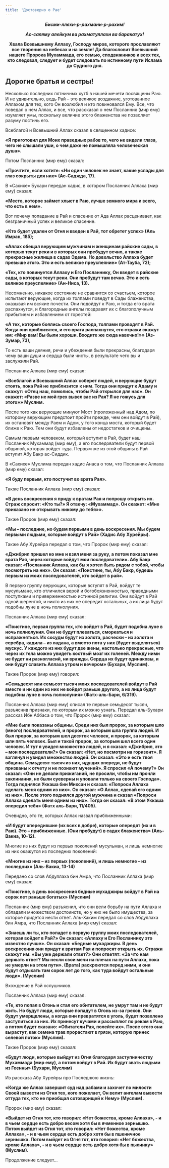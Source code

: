 ```yaml
---
title: 'Достоверно о Рае'
---
```


**_<center>Бисми-лляхи-р-рахмани-р-рахим!</center>_**

**_<center>Ас-саляму алейкум ва рахматуллахи ва баракатух!</center>_**

**<center>Хвала Всевышнему Аллаху, Господу миров, которого прославляют все
творения на небесах и на земле! Да благословит Всевышний нашего
Пророка Мухаммада, его семью, сподвижников и всех тех, кто следовал,
следует и будет следовать по истинному пути Ислама до Судного дня.</center>**

## Дорогие братья и сестры!

Несколько последних пятничных хутб в нашей мечети посвящены Раю. И не
удивительно, ведь Рай – это великое воздаяние, уготованное Аллахом для
тех, кого Он возлюбил и кто повиновался Ему. Все, что поведал о нем
Аллах, и все, что рассказал о нем Посланник (мир ему) изумляет умы,
поскольку величие этого блаженства не позволяет разуму постичь его.

Всеблагой и Всевышний Аллах сказал в священном хадисе:

**«Я приготовил для Моих праведных рабов то, чего не видели глаза, чего
не слышали уши, о чем даже не помышляла человеческая душа».**

Потом Посланник (мир ему) сказал:

**«Прочтите, если хотите: «Ни один человек не знает, какие услады для
глаз сокрыты для них» (Ас-Саджда, 17).**

В «Сахихе» Бухари передан хадис, в котором Посланник Аллаха (мир ему) сказал:

**«Место, которое займет хлыст в Раю, лучше земного мира и всего, что
есть в нем».**

Вот почему попадание в Рай и спасение от Ада Аллах расценивает, как
безграничный успех и великое спасение.

**«Кто будет удален от Огня и введен в Рай, тот обретет успех» (Аль
Имран, 185);**

**«Аллах обещал верующим мужчинам и женщинам райские сады, в которых
текут реки и в которых они пребудут вечно, а также прекрасные жилища в
садах Эдема. Но довольство Аллаха будет превыше этого. Это и есть
великое преуспеяние» (Ат-Тауба, 72);**

**«Тех, кто повинуется Аллаху и Его Посланнику, Он введет в райские
сады, в которых текут реки. Они пребудут там вечно. Это и есть великое
преуспеяние» (Ан-Ниса, 13).**

Несомненно, никакое состояние не сравнится со счастьем, которое испытают
верующие, когда их толпами поведут в Сады блаженства, оказывая им всякие
почести. Они подойдут к Раю, и тогда его врата распахнутся, и
благородные ангелы поздравят их с благополучным прибытием и избавлением
от горестей:

**«А тех, которые боялись своего Господа, толпами проводят в Рай. Когда
они приблизятся, и его врата распахнутся, его стражи скажут им: «Мир
вам! Вы были хороши. Входите же сюда навечно!»» (Аз-Зумар, 73),**

То есть ваши деяния, речи и убеждения были прекрасны, благодаря чему
ваши души и сердца были чисты, в результате чего вы и заслужили Рай.

Посланник Аллаха (мир ему) сказал:

**«Всеблагой и Всевышний Аллах соберет людей, и верующие будут стоять,
пока Рай не приблизится к ним. Тогда они придут к Адаму и скажут:
«Отец наш, помолись, чтобы Рай открылся для нас». Он скажет: «Разве не
мой грех вывел вас из Рая? Я не гожусь для этого»» Муслим.**

После того как верующие минуют Мост (проложенный над Адом, по которому
верующим предстоит пройти прежде, чем они войдут в Рай), их остановят
между Раем и Адом, у того конца моста, который будет ближе к Раю. Тем
они будут избавлены от недостатков и очищены.

Самым первым человеком, который вступит в Рай, будет наш Посланник
Мухаммад (мир ему), а его последователи будут первой общиной, которая
войдет туда. Первым же из этой общины в Рай вступит Абу Бакр ас-Сиддик.

В «Сахихе» Муслима передан хадис Анаса о том, что Посланник Аллаха (мир
ему) сказал:

**«Я буду первым, кто постучит во врата Рая».**

Также Посланник Аллаха (мир ему) сказал:

**«В день воскресения я приду к вратам Рая и попрошу открыть их. Страж
спросит: «Кто ты?» Я отвечу: «Мухаммад». Он скажет: «Мне приказано не
открывать никому до тебя»».**

Также Пророк (мир ему) сказал:

**«Мы – последние, но будем первыми в день воскресения. Мы будем первыми
людьми, которые войдут в Рай» (Хадис Абу Хурейры).**

Также Абу Хурейра передал о том, что Пророк (мир ему) сказал:

**«Джибрил пришел ко мне и взял меня за руку, а потом показал мне врата
Рая, через которые войдут мои последователи». Абу Бакр сказал:
«Посланник Аллаха, как бы я хотел быть рядом с тобой, чтобы посмотреть
на них». Он сказал: «Поистине, ты, Абу Бакр, будешь первым из моих
последователей, кто войдет в рай».**

В первую группу верующих, которые вступят в Рай, войдут те мусульмане,
кто отличился верой и богобоязненностью, праведными поступками и
приверженностью истинной религии. Они войдут в Рай одной шеренгой, и
никто из них не опередит остальных, а их лица будут подобны луне в ночь
полнолуния.

Посланник Аллаха (мир ему) сказал:

**«Поистине, первая группа тех, кто войдет в Рай, будет подобна луне в
ночь полнолуния. Они не будут плеваться, сморкаться и испражняться. Их
сосуды будут из золота, расчески – из золота и серебра, кадила – из
ладана, а вместо пота у них (будет выделяться) мускус. У каждого из
них будут две жены, настолько прекрасные, что через их тела можно
увидеть костный мозг их голеней. Между ними не будет ни разногласий,
ни вражды. Сердца их будут одинаковы, и они будут славить Аллаха утром
и вечером» (Бухари, Муслим).**

Также Пророк (мир ему) говорил:

**«Семьдесят или семьсот тысяч моих последователей войдут в Рай вместе и
ни один из них не войдет раньше другого, а их лица будут подобны луне
в ночь полнолуния» (Фатх-аль-Бари, 6/319).**

Посланник Аллаха (мир ему) описал те первые семьдесят тысяч, разъяснив
признаки, по которым их можно узнать. Передал аль-Бухари рассказ Ибн
Аббаса о том, что Пророк (мир ему) сказал:

**«Мне были показаны общины. Среди них был пророк, за которым шло
(много) последователей, и пророк, за которым шла группа людей. И был
пророк, за которым шел десяток человек, и пророк, за которым шли пять
человек. Был и такой пророк, за которым шел всего один человек. И тут
я увидел множество людей, и я сказал: «Джибрил, это – мои
последователи?» Он сказал: «Нет, но посмотри на горизонт». Я взглянул
и увидел множество людей. Он сказал: «Это и есть твоя община.
Семьдесят тысяч из них, идущих впереди, не будут призваны к отчету и
не познают мучений». Я спросил «А почему?» Он сказал: «Они не делали
прижиганий, не просили, чтобы им прочли заклинания, не были суеверны и
уповали только на своего Господа». Тогда поднялся Уккаша бин Михсан и
сказал: «Попроси Аллаха сделать меня одним из них». Он сказал: «О
Аллах, сделай его одним из них». После этого поднялся другой мужчина и
сказал «Попроси Аллаха сделать меня одним из них». Тогда он сказал: «В
этом Уккаша опередил тебя» (Фатх аль-Бари, 11/405).**

Очевидно, это те, которых Аллах назвал приближенными:

**«И будут опередившие (их всех в добре), которые опередят (их и в Раю).
Это – приближенные. (Они пребудут) в садах блаженства» (Аль-Вакиа,
10-12).**

Многие из них будут из первых поколений мусульман, и лишь немногие из
них окажутся из последних поколений:

**«Многие из них – из первых (поколений), и лишь немногие – из
последних» (Аль-Вакиа, 13-14)**

Передано со слов Абдуллаха бин Амра, что Посланник Аллаха (мир ему) сказал:

**«Поистине, в день воскресения бедные мухаджиры войдут в Рай на сорок
лет раньше богатых» (Муслим)**

Посланник (мир ему) разъяснил, что они вели борьбу на пути Аллаха и
обладали множеством достоинств, но у них не было имущества, за которое
придется нести ответ. Аль-Хаким передал со слов Абдуллаха бин Амра, что
Посланник Аллаха (мир ему) сказал:

**«Знаешь ли ты, кто попадет в первую группу моих последователей,
которая войдет в Рай?» Он сказал: «Аллаху и Его Посланнику это
известно лучше». Он сказал: «Бедные мухаджиры. В день воскресения они
придут к вратам Рая и попросят открыть их. Стражи скажут им: «Вы уже
держали ответ?» Они ответят: «За что нам держать ответ? Мы несли свои
мечи на плечах на пути Аллаха, пока не умерли на этом пути». (Врата)
раскроются перед ними, и они будут отдыхать там сорок лет до того, как
туда войдут остальные люди». (Муслим)**

Вхождение в Рай ослушников.

Посланник Аллаха (мир ему) сказал:

**«Те, кто попал в Огонь и стал его обитателем, не умрут там и не будут
жить. Но будут люди, которые попадут в Огонь из-за грехов. Они будут
умерщвлены, а когда они превратятся в уголь, будет позволено
заступиться за них. Их принесут кучами и рассыплют по рекам в Раю, а
потом будет сказано: «Обитатели Рая, полейте их». После этого они
вырастут, как семена трав прорастают в грязи, которую принес селевой
поток» (Муслим).**

Также Пророк (мир ему) сказал:

**«Будут люди, которые выйдут из Огня благодаря заступничеству Мухаммада
(мир ему), а потом войдут в Рай. Их будут звать людьми из Геенны»
(Бухари, Муслим)**

Из рассказа Абу Хурейры про Последнюю жизнь:

**«Когда же Аллах завершит суд над рабами и захочет по милости Своей
вывести из Огня тех, кого пожелает, Он велит ангелам вывести оттуда
тех, кто не приобщал сотоварищей к Нему» (Муслим).**

Пророк (мир ему) сказал:

**«Выйдет из Огня тот, кто говорил: «Нет божества, кроме Аллаха», - и в
чьем сердце есть добро весом хотя бы в ячменное зернышко. Потом выйдет
из Огня тот, кто говорил: «Нет божества, кроме Аллаха», - и в чьем
сердце есть добро хотя бы в пшеничное зернышко. Потом выйдет из Огня
тот, кто говорил: «Нет божества, кроме Аллаха», - и в чьем сердце есть
добро хотя бы в пылинку» (Муслим).**

Продолжение следует...
